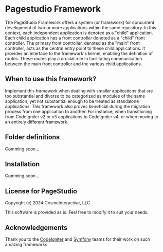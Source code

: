 # Pagestudio Framework

The PageStudio Framework offers a system (or framework) for concurrent development of two or more applications within the same repository. In this context, each independent application is denoted as a "child" application. Each child application has a front controller denoted as a "child" front controller. The primary front controller, denoted as the "main" front controller, acts as the central entry point to these child applications. It provides an interface to the framework's kernel, enabling the definition of routes. These routes play a crucial role in facilitating communication between the main front controller and the various child applications.

## When to use this framework?

Implement this framework when dealing with smaller applications that are too substantial and diverse to be categorized as modules of the same application, yet not substantial enough to be treated as standalone applications. This framework also proves beneficial during the migration process from one application to another. For instance, when transitioning from CodeIgniter v2 or v3 applications to CodeIgniter v4, or when moving to an entirely different framework.

## Folder definitions

Comming soon...

## Installation

Comming soon...

## License for PageStudio

Copyright (c) 2024 CosmoInteractive, LLC

This software is provided as is. Feel free to modify it to suit your needs.

## Acknowledgements

Thank you to the [CodeIgniter](http://codeigniter.com) and [Symfony](https://symfony.com) teams for their work on such amazing frameworks.